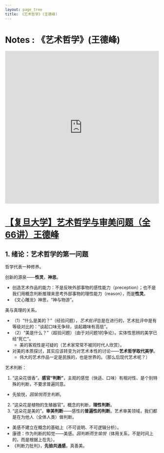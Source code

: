```yaml
---
layout: page_tree
title: 《艺术哲学》(王德峰)
---
```


# Notes : 《艺术哲学》(王德峰)

<embed src="https://drive.google.com/viewerng/viewer?embedded=true&url=https://github.com/gggliuye/for_fun/raw/master/pdfs/philosophy/art_philo_wdf.pdf" width="100%" height="500">


# [【复旦大学】艺术哲学与审美问题（全66讲）王德峰](https://www.bilibili.com/video/BV1FL411w7Mx/?share_source=copy_web&vd_source=7e02250c240f5781cde17d4e607c33bd)

## 1. 绪论：艺术哲学的第一问题

哲学代表一种修养。

创新的源泉——**性灵**，**神思**。
* 创造艺术作品的能力：不是反映外部事物的感性能力（preception）；也不是我们用概念判断推理来思考外部事物的理性能力（reason），而是**性灵**。
* 《文心雕龙》神思，“神与物游”。

美与真理的关系。
* （1）“什么是美的？”（经验问题），*艺术批评*总是在进行的，艺术批评中是有等级对比的：“谈起口味无争辩，谈起趣味有高低”。
* （2）“美是什么？”（超验问题）（由于对问题1的争论）。实体性思辨的美学已经“死亡”。
  * 美的客观性是可疑的（艺术家常常不被同时代人欣赏）。
* 对美的本质探讨，其实应该转变为对艺术本性的讨论——**艺术哲学取代美学**。
  * 伟大的艺术作品一定是民族的，也是世界的。（<n>那么后现代艺术呢？</n>）

艺术判断：
1. “这朵花很香”。**感官“判断”**，主观的感觉（快适、口味）有相对性、是个别特殊的判断，不要求普遍同意。
  * 先愉悦，*因愉悦而生判断*。
2. “这朵花是植物的生殖器官”。概念的判断，**理性判断**。
3. “这朵花是美的”。**审美判断**——感性的**普遍性的判断**。艺术审美领域，我们都是在为他人（全体人类）做判断。
  * 美感不建立在概念的基础上（不可说明、不可逻辑分析）。
  * 康德：作为判断的知觉——美感。*因判断而生愉悦*（体用关系，不是时间上的，而是根据上在先）。
  * 《判断力批判》，**先验共通感**，真善美。
